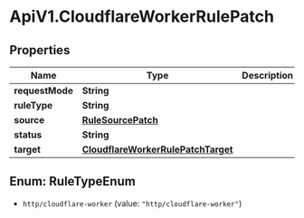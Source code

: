# ApiV1.CloudflareWorkerRulePatch

## Properties

Name | Type | Description | Notes
------------ | ------------- | ------------- | -------------
**requestMode** | **String** |  | [optional] 
**ruleType** | **String** |  | 
**source** | [**RuleSourcePatch**](RuleSourcePatch.md) |  | [optional] 
**status** | **String** |  | [optional] 
**target** | [**CloudflareWorkerRulePatchTarget**](CloudflareWorkerRulePatchTarget.md) |  | [optional] 



## Enum: RuleTypeEnum


* `http/cloudflare-worker` (value: `"http/cloudflare-worker"`)





